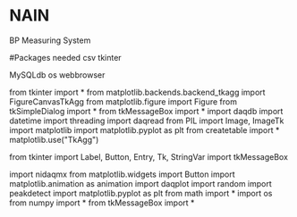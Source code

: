 # NAIN
BP Measuring System

#Packages needed
csv
tkinter

MySQLdb
os
webbrowser

from tkinter import *
from matplotlib.backends.backend_tkagg import FigureCanvasTkAgg
from matplotlib.figure import Figure
from tkSimpleDialog import *
from tkMessageBox import *
import daqdb
import datetime
import threading
import daqread
from PIL import Image, ImageTk
import matplotlib
import matplotlib.pyplot as plt
from createtable import *
matplotlib.use("TkAgg")

from tkinter import Label, Button, Entry, Tk, StringVar
import tkMessageBox

import nidaqmx
from matplotlib.widgets import Button
import matplotlib.animation as animation
import daqplot
import random
import peakdetect
import matplotlib.pyplot as plt
from math import *
import os
from numpy import *
from tkMessageBox import *

